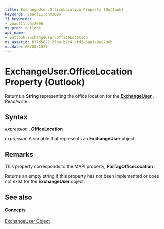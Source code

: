 ```yaml
---
title: ExchangeUser.OfficeLocation Property (Outlook)
keywords: vbaol11.chm2096
f1_keywords:
- vbaol11.chm2096
ms.prod: outlook
api_name:
- Outlook.ExchangeUser.OfficeLocation
ms.assetid: b37d5622-27ba-b2c4-cfd3-6aa1e9e9296b
ms.date: 06/08/2017
---
```



# ExchangeUser.OfficeLocation Property (Outlook)

Returns a  **String** representing the office location for the **[ExchangeUser](Outlook.ExchangeUser.md)** . Read/write.


## Syntax

 _expression_ . **OfficeLocation**

 _expression_ A variable that represents an **ExchangeUser** object.


## Remarks

This property corresponds to the MAPI property,  **PidTagOfficeLocation** .

 Returns an empty string if this property has not been implemented or does not exist for the **ExchangeUser** object.


## See also


#### Concepts


[ExchangeUser Object](Outlook.ExchangeUser.md)

